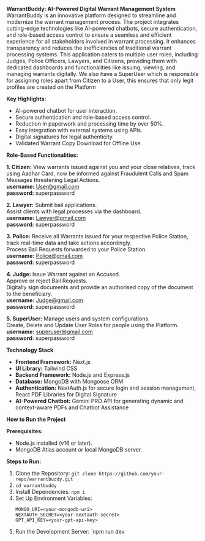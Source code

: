 **WarrantBuddy: AI-Powered Digital Warrant Management System**
WarrantBuddy is an innovative platform designed to streamline and modernize the warrant management process. The project integrates cutting-edge technologies like AI-powered chatbots, secure authentication, and role-based access control to ensure a seamless and efficient experience for all stakeholders involved in warrant processing.
It enhances transparency and reduces the inefficiencies of traditional warrant processing systems. This application caters to multiple user roles, including Judges, Police Officers, Lawyers, and Citizens, providing them with dedicated dashboards and functionalities like issuing, viewing, and managing warrants digitally.
We also have a SuperUser which is responsible for assigning roles apart from Citizen to a User, this ensures that only legit profiles are created on the Platform

**Key Highlights:**
- AI-powered chatbot for user interaction.
- Secure authentication and role-based access control.
- Reduction in paperwork and processing time by over 50%.
- Easy integration with external systems using APIs.
- Digital signatures for legal authenticity.
- Validated Warrant Copy Download for Offline Use.

**Role-Based Functionalities:**

**1. Citizen:**
View warrants issued against you and your close relatives, track using Aadhar Card, now be informed against Fraudulent Calls and Spam Messages threatening Legal Actions.  
**username:** User@gmail.com  
**password:** superpassword

**2. Lawyer:**
Submit bail applications.  
Assist clients with legal processes via the dashboard.  
**username:** Lawyer@gmail.com  
**password:** superpassword

**3. Police:**
Receive all Warrants issued for your respective Police Station, track real-time data and take actions accordingly.  
Process Bail Requests forwarded to your Police Station.  
**username:** Police@gmail.com  
**password:** superpassword

**4. Judge:**
Issue Warrant against an Accused.  
Approve or reject Bail Requests.  
Digitally sign documents and provide an authorised copy of the document to the beneficiary.  
**username:** Judge@gmail.com  
**password:** superpassword

**5. SuperUser:**
Manage users and system configurations.  
Create, Delete and Update User Roles for people using the Platform.  
**username:** superuser@gmail.com  
**password:** superpassword

**Technology Stack**

- **Frontend Framework:** Next.js
- **UI Library:** Tailwind CSS
- **Backend Framework:** Node.js and Express.js
- **Database:** MongoDB with Mongoose ORM
- **Authentication:** NextAuth.js for secure login and session management, React PDF Libraries for Digital Signature
- **AI-Powered Chatbot:** Gemini PRO API for generating dynamic and context-aware PDFs and Chatbot Assistance

**How to Run the Project**

**Prerequisites:**
- Node.js installed (v16 or later).
- MongoDB Atlas account or local MongoDB server.

**Steps to Run:**
1. Clone the Repository: `git clone https://github.com/your-repo/warrantbuddy.git`
2. `cd warrantbuddy`
3. Install Dependencies: `npm i`
4. Set Up Environment Variables:
   ```
   MONGO_URI=<your-mongodb-uri>
   NEXTAUTH_SECRET=<your-nextauth-secret>
   GPT_API_KEY=<your-gpt-api-key>
   ```
5. Run the Development Server: `npm run dev
